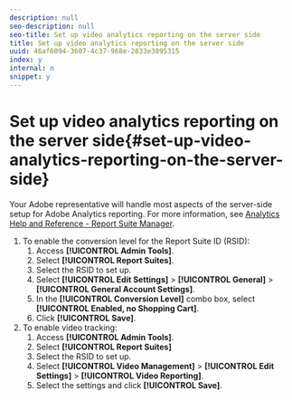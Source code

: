 ```yaml
---
description: null
seo-description: null
seo-title: Set up video analytics reporting on the server side
title: Set up video analytics reporting on the server side
uuid: 46af6094-3607-4c37-968e-2633e3895315
index: y
internal: n
snippet: y
---
```


# Set up video analytics reporting on the server side{#set-up-video-analytics-reporting-on-the-server-side}

 Your Adobe representative will handle most aspects of the server-side setup for Adobe Analytics reporting. For more information, see [Analytics Help and Reference - Report Suite Manager](https://microsite.omniture.com/t2/help/en_US/reference/#Report_Suite_Manager). 
1. To enable the conversion level for the Report Suite ID (RSID):
   1. Access **[!UICONTROL Admin Tools]**.
   1. Select **[!UICONTROL Report Suites]**.
   1. Select the RSID to set up.
   1. Select **[!UICONTROL Edit Settings]** > **[!UICONTROL General]** > **[!UICONTROL General Account Settings]**.
   1. In the **[!UICONTROL Conversion Level]** combo box, select **[!UICONTROL Enabled, no Shopping Cart]**.
   1. Click **[!UICONTROL Save]**.
1. To enable video tracking:
   1. Access **[!UICONTROL Admin Tools]**.
   1. Select **[!UICONTROL Report Suites]**
   1. Select the RSID to set up.
   1. Select **[!UICONTROL Video Management]** > **[!UICONTROL Edit Settings]** > **[!UICONTROL Video Reporting]**.
   1. Select the settings and click **[!UICONTROL Save]**.
